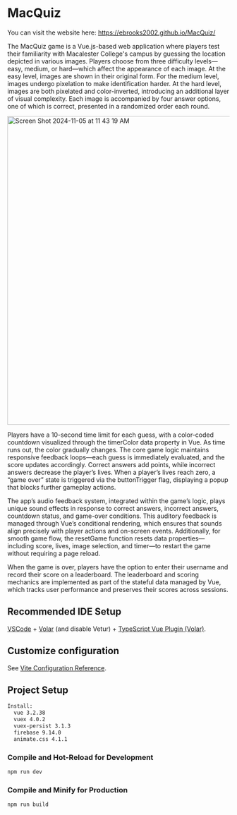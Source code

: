 # MacQuiz
You can visit the website here: https://ebrooks2002.github.io/MacQuiz/

The MacQuiz game is a Vue.js-based web application where players test their familiarity with Macalester College's campus by guessing the location depicted in various images. Players choose from three difficulty levels—easy, medium, or hard—which affect the appearance of each image. At the easy level, images are shown in their original form. For the medium level, images undergo pixelation to make identification harder. At the hard level, images are both pixelated and color-inverted, introducing an additional layer of visual complexity. Each image is accompanied by four answer options, one of which is correct, presented in a randomized order each round.

<img width="700" alt="Screen Shot 2024-11-05 at 11 43 19 AM" src="https://github.com/user-attachments/assets/aa48ed1c-6062-451a-b44b-41fec70d4c1d">


Players have a 10-second time limit for each guess, with a color-coded countdown visualized through the timerColor data property in Vue. As time runs out, the color gradually changes. The core game logic maintains responsive feedback loops—each guess is immediately evaluated, and the score updates accordingly. Correct answers add points, while incorrect answers decrease the player’s lives. When a player’s lives reach zero, a “game over” state is triggered via the buttonTrigger flag, displaying a popup that blocks further gameplay actions.

The app’s audio feedback system, integrated within the game’s logic, plays unique sound effects in response to correct answers, incorrect answers, countdown status, and game-over conditions. This auditory feedback is managed through Vue’s conditional rendering, which ensures that sounds align precisely with player actions and on-screen events. Additionally, for smooth game flow, the resetGame function resets data properties—including score, lives, image selection, and timer—to restart the game without requiring a page reload.

When the game is over, players have the option to enter their username and record their score on a leaderboard. The leaderboard and scoring mechanics are implemented as part of the stateful data managed by Vue, which tracks user performance and preserves their scores across sessions. 

## Recommended IDE Setup

[VSCode](https://code.visualstudio.com/) + [Volar](https://marketplace.visualstudio.com/items?itemName=Vue.volar) (and disable Vetur) + [TypeScript Vue Plugin (Volar)](https://marketplace.visualstudio.com/items?itemName=Vue.vscode-typescript-vue-plugin).

## Customize configuration

See [Vite Configuration Reference](https://vitejs.dev/config/).

## Project Setup

```sh
Install:
  vue 3.2.38
  vuex 4.0.2
  vuex-persist 3.1.3
  firebase 9.14.0
  animate.css 4.1.1
```

### Compile and Hot-Reload for Development

```sh
npm run dev
```

### Compile and Minify for Production

```sh
npm run build
```
